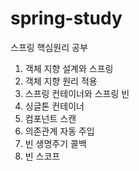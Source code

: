 # spring-study
스프링 핵심원리 공부

1. 객체 지향 설계와 스프링
2. 객체 지향 원리 적용
3. 스프링 컨테이너와 스프링 빈
4. 싱글톤 컨테이너
5. 컴포넌트 스캔
6. 의존관계 자동 주입
7. 빈 생명주기 콜백
8. 빈 스코프
